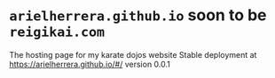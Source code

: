 # `arielherrera.github.io` soon to be `reigikai.com`
The hosting page for my karate dojos website
Stable deployment at https://arielherrera.github.io/#/
version 0.0.1
